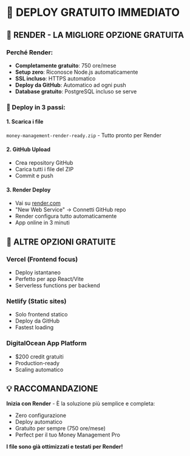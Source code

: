 # 🎯 DEPLOY GRATUITO IMMEDIATO

## 🥇 RENDER - LA MIGLIORE OPZIONE GRATUITA

### Perché Render:
- **Completamente gratuito**: 750 ore/mese
- **Setup zero**: Riconosce Node.js automaticamente  
- **SSL incluso**: HTTPS automatico
- **Deploy da GitHub**: Automatico ad ogni push
- **Database gratuito**: PostgreSQL incluso se serve

### 🚀 Deploy in 3 passi:

#### 1. **Scarica i file**
`money-management-render-ready.zip` - Tutto pronto per Render

#### 2. **GitHub Upload**
- Crea repository GitHub
- Carica tutti i file del ZIP
- Commit e push

#### 3. **Render Deploy**
- Vai su [render.com](https://render.com)
- "New Web Service" → Connetti GitHub repo
- Render configura tutto automaticamente
- App online in 3 minuti

## 🔄 ALTRE OPZIONI GRATUITE

### **Vercel** (Frontend focus)
- Deploy istantaneo
- Perfetto per app React/Vite
- Serverless functions per backend

### **Netlify** (Static sites)
- Solo frontend statico
- Deploy da GitHub
- Fastest loading

### **DigitalOcean App Platform**
- $200 credit gratuiti
- Production-ready
- Scaling automatico

## 💡 RACCOMANDAZIONE

**Inizia con Render** - È la soluzione più semplice e completa:
- Zero configurazione
- Deploy automatico
- Gratuito per sempre (750 ore/mese)
- Perfect per il tuo Money Management Pro

**I file sono già ottimizzati e testati per Render!**